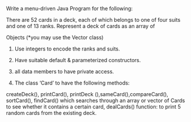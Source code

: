 Write a menu-driven Java Program for the following:

There are 52 cards in a deck, each of which belongs to one of four suits and one of 13 ranks. Represent a deck of cards as an array of

Objects (*you may use the Vector class)

1.  Use integers to encode the ranks and suits.

2.  Have suitable default & parameterized constructors.

3.  all data members to have private access.

4.  The class ‘Card’ to have the following methods:

createDeck(), printCard(), printDeck (),sameCard(),compareCard(), sortCard(), findCard() which searches through an array or vector of Cards to see whether it contains a certain card, dealCards() function: to print 5 random cards from the existing deck.

